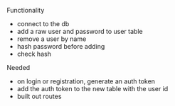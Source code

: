 Functionality 

- connect to the db 
- add a raw user and password to user table 
- remove a user by name 
- hash password before adding
- check hash

Needed
- on login or registration, generate an auth token
- add the auth token to the new table with the user id
- built out routes 